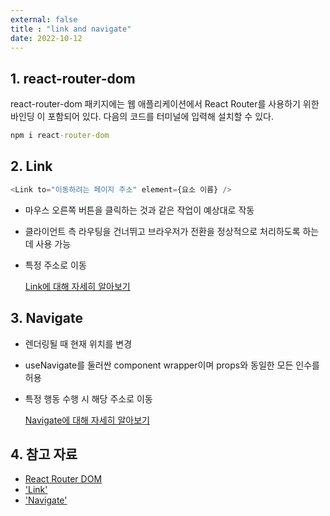 ```yaml
---
external: false
title : "link and navigate"
date: 2022-10-12
---
```


## 1. react-router-dom

react-router-dom 패키지에는 웹 애플리케이션에서 React Router를 사용하기 위한 바인딩 이 포함되어 있다.
다음의 코드를 터미널에 입력해 설치할 수 있다.

```cmd
npm i react-router-dom
```

## 2. Link

```typescript
<Link to="이동하려는 페이지 주소" element={요소 이름} />
```

- 마우스 오른쪽 버튼을 클릭하는 것과 같은 작업이 예상대로 작동
- 클라이언트 측 라우팅을 건너뛰고 브라우저가 전환을 정상적으로 처리하도록 하는데 사용 가능
- 특정 주소로 이동

    [Link에 대해 자세히 알아보기](https://reactrouter.com/en/main/components/link)

## 3. Navigate

- 렌더링될 때 현재 위치를 변경
- useNavigate를 둘러싼 component wrapper이며 props와 동일한 모든 인수를 허용
- 특정 행동 수행 시 해당 주소로 이동

  [Navigate에 대해 자세히 알아보기](https://reactrouter.com/en/main/components/navigate)

## 4. 참고 자료

- [React Router DOM](https://www.npmjs.com/package/react-router-dom)
- ['Link'](https://reactrouter.com/en/main/components/link)
- ['Navigate'](https://reactrouter.com/en/main/components/navigate)